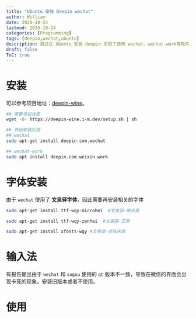 ```yaml
---
title: "Ubuntu 安装 Deepin wechat"
author: William
date: 2020-10-24
lastmod: 2020-10-24
categories: [Programming]
tags: [deepin,wechat,ubuntu]
description: 通过在 Ubuntu 安装 deepin 实现了使用 wechat、wechat-work等软件。
draft: false
ToC: true
---
```


# 安装

可以参考项目地址：[deepin-wine](https://github.com/zq1997/deepin-wine)。

```bash
## 需要添加仓库
wget -O- https://deepin-wine.i-m.dev/setup.sh | sh

## 开始安装应用
## wechat
sudo apt-get install deepin.com.wechat

## wechat-work
sudo apt install deepin.com.weixin.work
```



# 字体安装

由于 `wechat` 使用了 **文泉驿字体**，因此需要再安装相关的字体

```bash
sudo apt-get install ttf-wqy-microhei  #文泉驿-微米黑

sudo apt-get install ttf-wqy-zenhei  #文泉驿-正黑

sudo apt-get install xfonts-wqy #文泉驿-点阵宋体
```



# 输入法

有报告提出由于 `wechat` 和 `sogou` 使用的 `qt` 版本不一致，导致在微信的界面会出现卡死的现象。安装旧版本或者不使用。

# 使用



